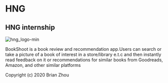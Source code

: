 # HNG
## HNG internship

![hng_logo-min](https://user-images.githubusercontent.com/39838697/83507258-39494280-a4c0-11ea-8e8a-34b9ec0b9409.png)

BookShoot is a book review and recommendation app.Users can search or take a picture of a book of interest in a store/library e.t.c  and then instantly read feedback on it or recommendations for similar books from Goodreads, Amazon, and other similar platforms

Copyright (c) 2020 Brian Zhou

